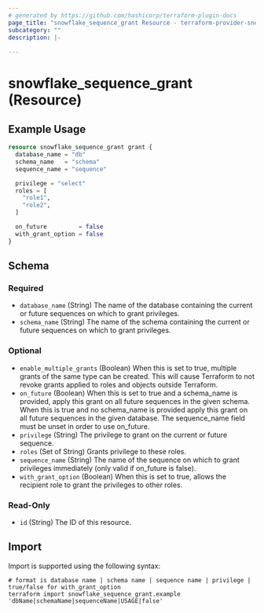 ```yaml
---
# generated by https://github.com/hashicorp/terraform-plugin-docs
page_title: "snowflake_sequence_grant Resource - terraform-provider-snowflake"
subcategory: ""
description: |-
  
---
```


# snowflake_sequence_grant (Resource)



## Example Usage

```terraform
resource snowflake_sequence_grant grant {
  database_name = "db"
  schema_name   = "schema"
  sequence_name = "sequence"

  privilege = "select"
  roles = [
    "role1",
    "role2",
  ]

  on_future         = false
  with_grant_option = false
}
```

<!-- schema generated by tfplugindocs -->
## Schema

### Required

- `database_name` (String) The name of the database containing the current or future sequences on which to grant privileges.
- `schema_name` (String) The name of the schema containing the current or future sequences on which to grant privileges.

### Optional

- `enable_multiple_grants` (Boolean) When this is set to true, multiple grants of the same type can be created. This will cause Terraform to not revoke grants applied to roles and objects outside Terraform.
- `on_future` (Boolean) When this is set to true and a schema_name is provided, apply this grant on all future sequences in the given schema. When this is true and no schema_name is provided apply this grant on all future sequences in the given database. The sequence_name field must be unset in order to use on_future.
- `privilege` (String) The privilege to grant on the current or future sequence.
- `roles` (Set of String) Grants privilege to these roles.
- `sequence_name` (String) The name of the sequence on which to grant privileges immediately (only valid if on_future is false).
- `with_grant_option` (Boolean) When this is set to true, allows the recipient role to grant the privileges to other roles.

### Read-Only

- `id` (String) The ID of this resource.

## Import

Import is supported using the following syntax:

```shell
# format is database name | schema name | sequence name | privilege | true/false for with_grant_option
terraform import snowflake_sequence_grant.example 'dbName|schemaName|sequenceName|USAGE|false'
```
